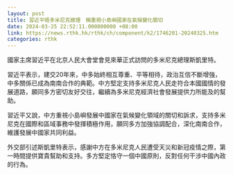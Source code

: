 ```yaml
---
layout: post
title: 習近平晤多米尼克總理　稱重視小島嶼國家在氣候變化關切
date: 2024-03-25 22:52:11.000000000 +08:00
link: https://news.rthk.hk/rthk/ch/component/k2/1746201-20240325.htm
categories: rthk
---
```


國家主席習近平在北京人民大會堂會見來華正式訪問的多米尼克總理斯凱里特。

習近平表示，建交20年來，中多始終相互尊重、平等相待，政治互信不斷增強，中多關係已成為南南合作的典範。中方堅定支持多米尼克人民走符合本國國情的發展道路，願同多方密切友好交往，繼續為多米尼克經濟社會發展提供力所能及的幫助。

習近平又說，中方重視小島嶼發展中國家在氣候變化領域的關切和訴求，支持多米尼克在國際和區域事務中發揮積極作用，願同多方加強協調配合，深化南南合作，維護發展中國家共同利益。

外交部引述斯凱里特表示，感謝中方在多米尼克人民遭受天災和新冠疫情之際，第一時間提供寶貴幫助和支持。多方堅定恪守一個中國原則，反對任何干涉中國內政的行為。
